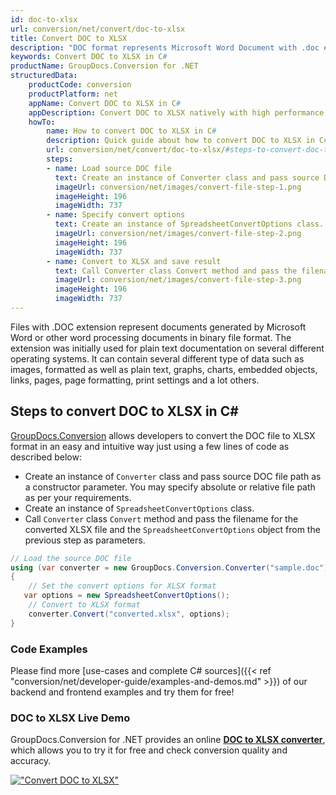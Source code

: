```yaml
---
id: doc-to-xlsx
url: conversion/net/convert/doc-to-xlsx
title: Convert DOC to XLSX
description: "DOC format represents Microsoft Word Document with .doc extension. Learn how to convert DOC to XLSX file programmatically in C# language using GroupDocs.Conversion for .NET library."
keywords: Convert DOC to XLSX in C#
productName: GroupDocs.Conversion for .NET
structuredData:
    productCode: conversion
    productPlatform: net
    appName: Convert DOC to XLSX in C#
    appDescription: Convert DOC to XLSX natively with high performance using C# language and server side GroupDocs.Conversion for .NET APIs, without the use of any software like Microsoft or Open Office.
    howTo:
        name: How to convert DOC to XLSX in C# 
        description: Quick guide about how to convert DOC to XLSX in C# with high performance and accuracy.
        url: conversion/net/convert/doc-to-xlsx/#steps-to-convert-doc-to-xlsx-in-c
        steps:
        - name: Load source DOC file 
          text: Create an instance of Converter class and pass source DOC file path as a constructor parameter. You may specify absolute or relative file path as per your requirements. 
          imageUrl: conversion/net/images/convert-file-step-1.png
          imageHeight: 196
          imageWidth: 737
        - name: Specify convert options 
          text: Create an instance of SpreadsheetConvertOptions class.
          imageUrl: conversion/net/images/convert-file-step-2.png
          imageHeight: 196
          imageWidth: 737
        - name: Convert to XLSX and save result 
          text: Call Converter class Convert method and pass the filename for the converted HTML file and the SpreadsheetConvertOptions object from the previous step as parameters.
          imageUrl: conversion/net/images/convert-file-step-3.png
          imageHeight: 196
          imageWidth: 737
---
```


Files with .DOC extension represent documents generated by Microsoft Word or other word processing documents in binary file format. The extension was initially used for plain text documentation on several different operating systems. It can contain several different type of data such as images, formatted as well as plain text, graphs, charts, embedded objects, links, pages, page formatting, print settings and a lot others.

## Steps to convert DOC to XLSX in C#

[GroupDocs.Conversion](https://products.groupdocs.com/conversion/net) allows developers to convert the DOC file to XLSX format in an easy and intuitive way just using a few lines of code as described below:

* Create an instance of `Converter` class and pass source DOC file path as a constructor parameter. You may specify absolute or relative file path as per your requirements. 
* Create an instance of `SpreadsheetConvertOptions` class.
* Call `Converter` class `Convert` method and pass the filename for the converted XLSX file and the `SpreadsheetConvertOptions` object from the previous step as parameters.

```csharp
// Load the source DOC file
using (var converter = new GroupDocs.Conversion.Converter("sample.doc"))
{
    // Set the convert options for XLSX format
   var options = new SpreadsheetConvertOptions();
    // Convert to XLSX format
    converter.Convert("converted.xlsx", options);
}
```

### Code Examples

Please find more [use-cases and complete C# sources]({{< ref "conversion/net/developer-guide/examples-and-demos.md" >}}) of our backend and frontend examples and try them for free!

### DOC to XLSX Live Demo

GroupDocs.Conversion for .NET provides an online [**DOC to XLSX converter**](https://products.groupdocs.app/conversion/doc-to-xlsx), which allows you to try it for free and check conversion quality and accuracy.

[!["Convert DOC to XLSX"](conversion/net/images/convert-to-xlsx/convert-doc-to-xlsx.png)](https://products.groupdocs.app/conversion/doc-to-xlsx)